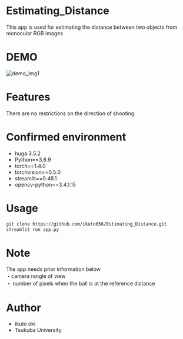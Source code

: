 # Estimating_Distance
This app is used for estimating the distance between two objects from monocular RGB images 

# DEMO
![demo_img1](https://user-images.githubusercontent.com/64745286/119369441-24784700-bcef-11eb-982e-e8d61d497b01.png)

# Features
There are no restrictions on the direction of shooting.


# Confirmed environment
* huga 3.5.2
* Python==3.6.9
* torch==1.4.0
* torchvision==0.5.0  
* streamlit==0.48.1
* opencv-python==3.4.1.15 


# Usage
```bash
git clone https://github.com/ikuto056/Estimating_Distance.git
streamlit run app.py
```

# Note
The app needs prior information below  
・camera rangle of view  
・ number of pixels when the ball is at the reference distance  


# Author
* ikuto oki
* Tsukuba University
